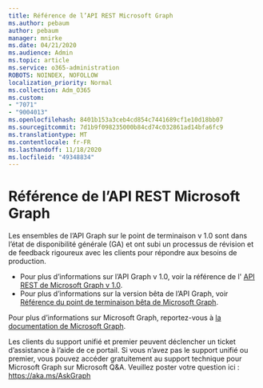 ```yaml
---
title: Référence de l’API REST Microsoft Graph
ms.author: pebaum
author: pebaum
manager: mnirke
ms.date: 04/21/2020
ms.audience: Admin
ms.topic: article
ms.service: o365-administration
ROBOTS: NOINDEX, NOFOLLOW
localization_priority: Normal
ms.collection: Adm_O365
ms.custom:
- "7071"
- "9004013"
ms.openlocfilehash: 8401b153a3ceb4cd854c7441689cf1e10d18bb07
ms.sourcegitcommit: 7d1b9f098235000b84cd74c032861ad14bfa6fc9
ms.translationtype: MT
ms.contentlocale: fr-FR
ms.lasthandoff: 11/18/2020
ms.locfileid: "49348834"
---
```

# <a name="microsoft-graph-rest-api-reference"></a>Référence de l’API REST Microsoft Graph

Les ensembles de l’API Graph sur le point de terminaison v 1.0 sont dans l’état de disponibilité générale (GA) et ont subi un processus de révision et de feedback rigoureux avec les clients pour répondre aux besoins de production.

- Pour plus d’informations sur l’API Graph v 1.0, voir la référence de l' [API REST de Microsoft Graph v 1.0](https://docs.microsoft.com/graph/api/overview?toc=.%2Fref%2Ftoc.json&view=graph-rest-1.0&preserve-view=true). 
- Pour plus d’informations sur la version bêta de l’API Graph, voir [Référence du point de terminaison bêta de Microsoft Graph](https://docs.microsoft.com/graph/api/overview?toc=.%2Fref%2Ftoc.json&view=graph-rest-beta&preserve-view=true).

Pour plus d’informations sur Microsoft Graph, reportez-vous à [la documentation de Microsoft Graph](https://docs.microsoft.com/graph/).

Les clients du support unifié et premier peuvent déclencher un ticket d’assistance à l’aide de ce portail. Si vous n’avez pas le support unifié ou premier, vous pouvez accéder gratuitement au support technique pour Microsoft Graph sur Microsoft Q&A. Veuillez poster votre question ici : https://aka.ms/AskGraph
